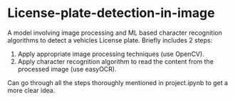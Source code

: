 # License-plate-detection-in-image
A model involving image processing and ML based character recognition algorithms to detect a vehicles License plate.
Briefly includes 2 steps:
1. Apply appropriate image processing techniques (use OpenCV).
2. Apply character recognition algorithm to read the content from the processed image (use easyOCR).

Can go through all the steps thoroughly mentioned in project.ipynb to get a more clear idea.
